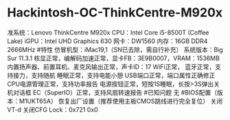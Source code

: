 # Hackintosh-OC-ThinkCentre-M920x
准系统：Lenovo ThinkCentre M920x
CPU：Intel Core i5-8500T (Coffee Lake)
iGPU：Intel UHD Graphics 630
网卡：DW1560
内存：16GB DDR4 2666MHz
#特性
仿冒机型：iMac19,1（SN已去除，需自行补充）
系统版本：Big Sur 11.3.1
核显正常，编解码加速正常，显卡FB：3E9B0007，VRAM：1536MB
内置扬声器、前置耳机、麦克风输出正常，声卡ID：17
WiFi正常，
蓝牙正常，支持接力，支持随航
睡眠正常，支持电能小憩
USB端口正常，端口属性正确修正
CPU电源管理正常，支持功率报告
电源按钮正常，短按1S睡眠，长按>3S弹出关机对话框
EC（SuperIO）正常，支持风扇转速报告
#已知问题
无
#BIOS配置（版本：M1UKT65A）
恢复出厂设置（推荐使用主板CMOS跳线进行完全复位）
关闭VT-d
关闭CFG Lock：0x721 0x0
